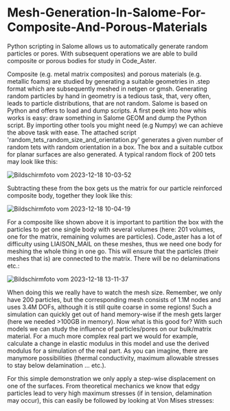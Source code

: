 # Mesh-Generation-In-Salome-For-Composite-And-Porous-Materials
Python scripting in Salome allows us to automatically generate random particles or pores. With subsequent operations we are able to build composite or porous bodies for study in Code_Aster.

Composite (e.g. metal matrix composites) and porous materials (e.g. metallic foams) are studied by generating a suitable geometries in .step format which are subsequently meshed in netgen or gmsh. Generating random particles by hand in geometry is a tedious task, that, very often, leads to particle distributions, that are not random. 
Salome is based on Python and offers to load and dump scripts. A first peek into how whis works is easy: draw something in Salome GEOM and dump the Python script. By importing other tools you might need (e.g Numpy) we can achieve the above task with ease. The attached script 'random_tets_random_size_and_orientation.py' generates a given number of random tets with random orientation in a box. The box and a suitable cutbox for planar surfaces are also generated. A typical random flock of 200 tets may look like this:

![Bildschirmfoto vom 2023-12-18 10-03-52](https://github.com/emefff/Mesh-Generation-In-Salome-For-Composite-And-Porous-Materials/assets/89903493/e966b600-60e3-4bdf-a5ff-d2d5935e4948)

Subtracting these from the box gets us the matrix for our particle reinforced composite body, together they look like this:

![Bildschirmfoto vom 2023-12-18 10-04-19](https://github.com/emefff/Mesh-Generation-In-Salome-For-Composite-And-Porous-Materials/assets/89903493/4d8662a6-54ff-437e-ac54-f9ab5e00bf15)

For a composite like shown above it is important to partition the box with the particles to get one single body with several volumes (here: 201 volumes, one for the matrix, remaining volumes are particles). Code_aster has a lot of difficulty using LIAISON_MAIL on these meshes, thus we need one body for meshing the whole thing in one go. This will ensure that the particles (their meshes that is) are connected to the matrix. There will be no delaminations etc.:

![Bildschirmfoto vom 2023-12-18 13-11-37](https://github.com/emefff/Mesh-Generation-In-Salome-For-Composite-And-Porous-Materials/assets/89903493/f10943bb-9b3d-4936-8972-954c42378360)


When doing this we really have to watch the mesh size. Remember, we only have 200 particles, but the corresponding mesh consists of 1.1M nodes and uses 3.4M DOFs, although it is still quite coarse in some regions! Such a simulation can quickly get out of hand memory-wise if the mesh gets larger (here we needed >100GB in memory). Now what is this good for? With such models we can study the influence of particles/pores on our bulk/matrix material. For a much more complex real part we would for example, calculate a change in elastic modulus in this model and use the derived modulus for a simulation of the real part. As you can imagine, there are manymore possibilities (thermal conductivity, maximum allowable stresses to stay below delamination ... etc.).

For this simple demonstration we only apply a step-wise displacement on one of the surfaces. From theoretical mechanics we know that edgy particles lead to very high maximum stresses (if in tension, delamination may occur), this can easily be followed by looking at Von Mises stresses:


